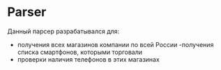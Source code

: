 # Parser 

Данный парсер разрабатывался для:
- получения всех магазинов компании по всей России
-получения списка смартфонов, которыми торговали
- проверки наличия телефонов в этих магазинах



